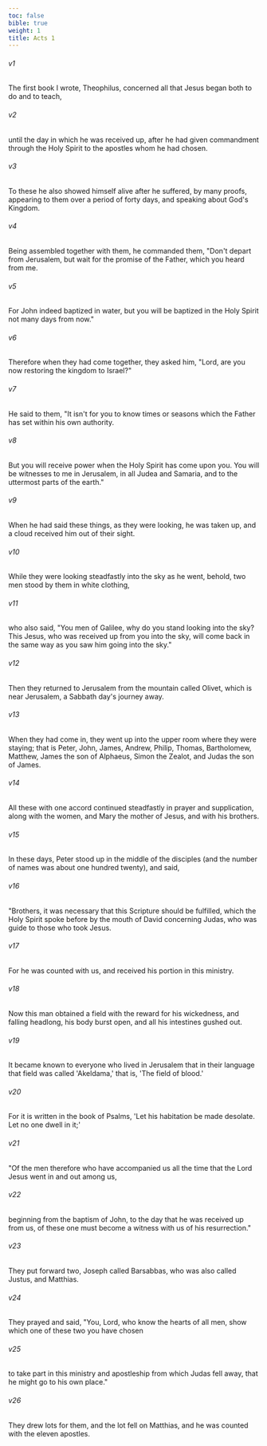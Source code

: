 ```yaml
---
toc: false
bible: true
weight: 1
title: Acts 1
---
```




###### v1 
The first book I wrote, Theophilus, concerned all that Jesus began both to do and to teach, 

###### v2 
until the day in which he was received up, after he had given commandment through the Holy Spirit to the apostles whom he had chosen. 

###### v3 
To these he also showed himself alive after he suffered, by many proofs, appearing to them over a period of forty days, and speaking about God's Kingdom. 

###### v4 
Being assembled together with them, he commanded them, "Don't depart from Jerusalem, but wait for the promise of the Father, which you heard from me. 

###### v5 
For John indeed baptized in water, but you will be baptized in the Holy Spirit not many days from now." 

###### v6 
Therefore when they had come together, they asked him, "Lord, are you now restoring the kingdom to Israel?" 

###### v7 
He said to them, "It isn't for you to know times or seasons which the Father has set within his own authority. 

###### v8 
But you will receive power when the Holy Spirit has come upon you. You will be witnesses to me in Jerusalem, in all Judea and Samaria, and to the uttermost parts of the earth." 

###### v9 
When he had said these things, as they were looking, he was taken up, and a cloud received him out of their sight. 

###### v10 
While they were looking steadfastly into the sky as he went, behold, two men stood by them in white clothing, 

###### v11 
who also said, "You men of Galilee, why do you stand looking into the sky? This Jesus, who was received up from you into the sky, will come back in the same way as you saw him going into the sky." 

###### v12 
Then they returned to Jerusalem from the mountain called Olivet, which is near Jerusalem, a Sabbath day's journey away. 

###### v13 
When they had come in, they went up into the upper room where they were staying; that is Peter, John, James, Andrew, Philip, Thomas, Bartholomew, Matthew, James the son of Alphaeus, Simon the Zealot, and Judas the son of James. 

###### v14 
All these with one accord continued steadfastly in prayer and supplication, along with the women, and Mary the mother of Jesus, and with his brothers. 

###### v15 
In these days, Peter stood up in the middle of the disciples (and the number of names was about one hundred twenty), and said, 

###### v16 
"Brothers, it was necessary that this Scripture should be fulfilled, which the Holy Spirit spoke before by the mouth of David concerning Judas, who was guide to those who took Jesus. 

###### v17 
For he was counted with us, and received his portion in this ministry. 

###### v18 
Now this man obtained a field with the reward for his wickedness, and falling headlong, his body burst open, and all his intestines gushed out. 

###### v19 
It became known to everyone who lived in Jerusalem that in their language that field was called 'Akeldama,' that is, 'The field of blood.' 

###### v20 
For it is written in the book of Psalms, 'Let his habitation be made desolate. Let no one dwell in it;' 

###### v21 
"Of the men therefore who have accompanied us all the time that the Lord Jesus went in and out among us, 

###### v22 
beginning from the baptism of John, to the day that he was received up from us, of these one must become a witness with us of his resurrection." 

###### v23 
They put forward two, Joseph called Barsabbas, who was also called Justus, and Matthias. 

###### v24 
They prayed and said, "You, Lord, who know the hearts of all men, show which one of these two you have chosen 

###### v25 
to take part in this ministry and apostleship from which Judas fell away, that he might go to his own place." 

###### v26 
They drew lots for them, and the lot fell on Matthias, and he was counted with the eleven apostles.
